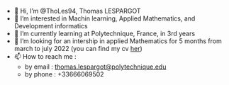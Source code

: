 - 👋 Hi, I’m @ThoLes94, Thomas LESPARGOT
- 👀 I’m interested in Machin learning, Applied Mathematics, and Development informatics
- 🌱 I’m currently learning at Polytechnique, France, in 3rd years
- 💼 I’m looking for an intership in applied Mathematics for 5 months from march to july 2022 (you can find my cv [her](Thomas_Lespargot_cv.pdf))
- 📫 How to reach me : 
   - by email : thomas.lespargot@polytechnique.edu
   - by phone : +33666069502

<!---
ThoLes94/ThoLes94 is a ✨ special ✨ repository because its `README.md` (this file) appears on your GitHub profile.
You can click the Preview link to take a look at your changes.
--->
